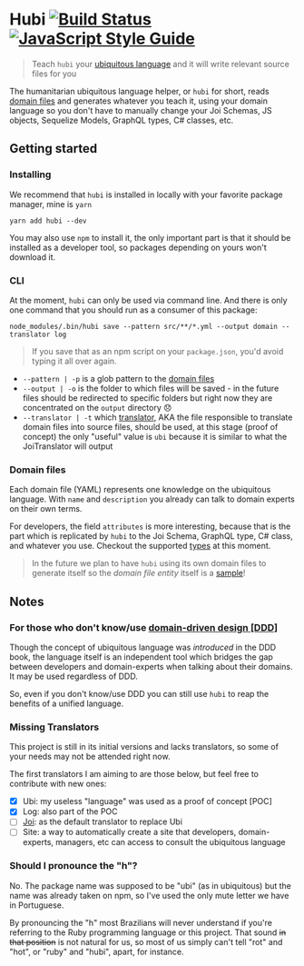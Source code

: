 # Hubi [![Build Status](https://travis-ci.org/mvcds/hubi.svg?branch=master)](https://travis-ci.org/mvcds/hubi) [![JavaScript Style Guide](https://img.shields.io/badge/code_style-standard-brightgreen.svg)](https://standardjs.com)

> Teach `hubi` your [ubiquitous language](https://martinfowler.com/bliki/UbiquitousLanguage.html) and it will write relevant source files for you

The humanitarian ubiquitous language helper, or `hubi` for short, reads [domain files](#domain-files) and generates whatever you teach it, using your domain language so you don't have to manually change your Joi Schemas, JS objects, Sequelize Models, GraphQL types, C# classes, etc.

## Getting started

### Installing

We recommend that `hubi` is installed in locally with your favorite package manager, mine is `yarn`

```
yarn add hubi --dev
```

You may also use `npm` to install it, the only important part is that it should be installed as a developer tool, so packages depending on yours won't download it.

### CLI

At the moment, `hubi` can only be used via command line. And there is only one command that you should run as a consumer of this package:

```
node_modules/.bin/hubi save --pattern src/**/*.yml --output domain --translator log
```

> If you save that as an npm script on your `package.json`, you'd avoid typing it all over again.

* `--pattern | -p` is a glob pattern to the [domain files](#domain-files)
* `--output | -o` is the folder to which files will be saved - in the future files should be redirected to specific folders but right now they are concentrated on the `output` directory 😞
* `--translator | -t` which [translator](#missing-translators), AKA the file responsible to translate domain files into source files, should be used, at this stage (proof of concept) the only "useful" value is `ubi` because it is similar to what the JoiTranslator will output

### Domain files

Each domain file (YAML) represents one knowledge on the ubiquitous language. With  `name` and `description` you already can talk to domain experts on their own terms.

For developers, the field `attributes` is more interesting, because that is the part which is replicated by `hubi` to the  Joi Schema, GraphQL type, C# class, and whatever you use. Checkout the supported [types](src/Domain/Objects/AttributeParser/index.js) at this moment.

> In the future we plan to have `hubi` using its own domain files to generate itself so the *domain file entity* itself is a [sample](src/Domain/Entities/DomainFile/domain-file.yml)!

## Notes

### For those who don't know/use [domain-driven design [DDD]](https://airbrake.io/blog/software-design/domain-driven-design)

Though the concept of ubiquitous language was *introduced* in the DDD book, the language itself is an independent tool which bridges the gap between developers and domain-experts when talking about their domains. It may be used regardless of DDD.

So, even if you don't know/use DDD you can still use `hubi` to reap the benefits of a unified language.

### Missing Translators

This project is still in its initial versions and lacks translators, so some of your needs may not be attended right now.

The first translators I am aiming to are those below, but feel free to contribute with new ones:

- [X] Ubi: my useless "language" was used as a proof of concept [POC]
- [X] Log: also part of the POC
- [ ] [Joi](https://github.com/hapijs/joi): as the default translator to replace Ubi
- [ ] Site: a way to automatically create a site that developers, domain-experts, managers, etc can access to consult the ubiquitous language

### Should I pronounce the "h"?

No. The package name was supposed to be "ubi" (as in ubiquitous) but the name was already taken on npm, so I've used the only mute letter we have in Portuguese.

By pronouncing the "h" most Brazilians will never understand if you're referring to the Ruby programming language or this project. That sound ~~in that position~~ is not natural for us, so most of us simply can't tell "rot" and "hot", or "ruby" and "hubi", apart, for instance.
